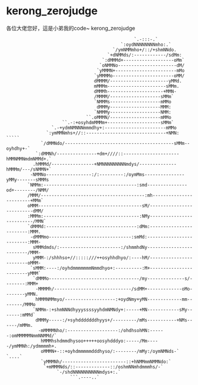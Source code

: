 # kerong_zerojudge
各位大佬您好，這是小弟我的code~
kerong_zerojudge

                                                                                                    
                                                    `.-:::-.`                                       
                                               `:oydNNNNNNNNmho:.`                                  
                                            `/ymNMMmho+/::/+shmNNdo.                                
                                          `+dNMMds/:------------/sdMm:                               
                                        `:dMMMd+-------------------oMm`                              
                                       `oNMMNo----------------------dM/                              
                                      `yMMMN+-----------------------mMo                              
                                     `yMMMMo-----------------------oMM/                                          
                                     dMMMM/----------------------yMMd.                               
                                     mMMMm----------------------sMMm.                                
                                     dMMMh---------------------+MMN-                                                
                                     /MMMM/-------------------sMMm`                                  
                                     `NMMMs-------------------mMMo                                   
                                      dMMMy-------------------MMM:                                   
                                     `NMMMy-------------------NMM:                                   
                                  ``.oMMMN/-------------------mMMo                                   
                         ``.-:+osyhdmMMMm+--------------------sMMm`                                  
                     `.-+ydmNMNNNmmmdhy+:-----------------------mMMo                                  
                   `:ymMMNmhs+//::------------------------------+NMN:   `````                         
                 `/dMMNdo/-----------------------------------------sMMm--oyhdhy+-`                      
               `:dMMNh/---------------+dm+////::---------------------hMMNMMNmdmNMMd+.`                   
              .hMMMd/----------------+NMNNNNNNNNNmdys/--------------hMMMm/---/sNMMN+`                  
             -NMMNo-----------------:/:---------:/oymMms---------------yMMy-------sMMMs                  
            `NMMm:-----------------------------------:smd---------------od+--------/NMM/                 
            /MMM/---------------------------------------:mh------------------------+MMm`                
            oMMM---------------------------------------sM/--------------------------dMM/                      
            :MMMm:------------------------------------:NMy--------------------------/MMN`               
            `dMMMd:----------------------------------:dMm:------------------------:MMM.               
             -dMMMmo-------------------------------:smMd:-------------------------:MMM-               
              sMMMdmds/:-----------------------:/shmmhdNy-------------------------/MMM-               
              yMMM-:/shhhso+//:::::///++osyhhdhyo/:----hM/------------------------oMMM-               
             `sMMM:----:/oyhdmmmmmmmNmmdhyo+:----------:M+------------------------yMMM`                
              `dMMMo----------------------------------/my--------------s/--------:MMM+                
               -MMMMh/-----------------------------/sdMM+-------------oMo--------yMMN.                
               hMMMNMMmyo/-------------------:+oydNmy+yMN-------------mm--------/MMMo                 
              `NMMm-:+shmNNNdhyyyssssyyhdmNMNdy+:-----+MN------------sMy-------:mMMd`                 
               dMMMy-----:/+syhdddddddhyys+/---------/mMs-----------+NMs------/mMMm.                           
                -mMMMMNho/:-------------------:/ohdhsohMN:------:omMMMMMNmmNNMMd/`                    
                 hMMMhshdmmdhysoo+++++oosyhdddyo:-----/Mm-----/ymMMNh:/ydmmmmh+.                      
                 oMMMN+-::+oyhdmmmmmdddhyso/:--------/mMy:/oymNMNds-`   `....`                        
                 `yMMMNh/------------------------::+hNMMmmNMMNdo:`                                    
                  `+mMMMNds/::-------------::/oshmNNmhdmmmhs/-`                                                                          
                       `-/shdNNNNNNNNNNmdys+:.`                                                     
                            ```.----..`                                                       

